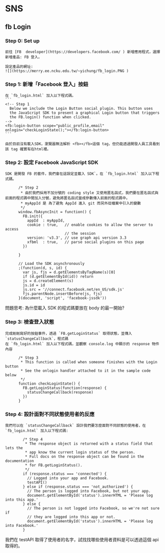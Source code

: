 # SNS

## fb Login

### Step 0: Set up

    前往 [FB  developer](https://developers.facebook.com/ ) 新增應用程式，選擇新增產品: FB 登入。

    設定產品的網址:
    ![](https://merry.ee.ncku.edu.tw/~yichung/fb_login.PNG )

### Step 1: 新增「Facebook 登入」按鈕

    在 `fb_login.html` 加入以下程式碼。 
    ```
    <!-- Step 1
      Below we include the Login Button social plugin. This button uses
      the JavaScript SDK to present a graphical Login button that triggers
      the FB.login() function when clicked.
    -->
    <fb:login-button scope="public_profile,email" onlogin="checkLoginState();"></fb:login-button>
    ```

    由於目前沒有載入SDK，瀏覽器無法解析 <fb></fb>這個 tag，但仍能透過開發人員工具看到該 tag 確實有在html裡。

### Step 2: 設定 Facebook JavaScript SDK

    SDK 是開發 FB 的套件，我們會在這設定並載入 SDK`。在 `fb_login.html` 加入以下程式碼。 
```
      /* Step 2
       * 由於我們採用不加分號的 coding style 又使用匿名函式，我們要在匿名函式與前面的程式碼中間加入分號，避免將匿名函式當成參數傳入前面的程式碼中。 
       * myAppId 是 為了避免 AppId 進入 git 而另外從檔案中引入的變數
       */
      window.fbAsyncInit = function() {
        FB.init({
          appId  : myAppId,
          cookie : true,   // enable cookies to allow the server to access
                           // the session
          version: 'v3.3', // use graph api version 3.3
          xfbml  : true,   // parse social plugins on this page
        })
        
      }
      
      // Load the SDK asynchronously
      ;(function(d, s, id) {
        var js, fjs = d.getElementsByTagName(s)[0]
        if (d.getElementById(id)) return
        js = d.createElement(s)
        js.id = id
        js.src = '//connect.facebook.net/en_US/sdk.js'
        fjs.parentNode.insertBefore(js, fjs)
      }(document, 'script', 'facebook-jssdk'))

```

問題思考: 為什麼載入 SDK 的程式碼要放在 body 的最一開始?

### Step 3: 檢查登入狀態

    完成剛剛寫好的按鈕事件，透過 `FB.getLoginStatus` 取得狀態，並傳入 `statusChangeCallback`，程式碼
    在 `fb_login.html` 加入以下程式碼，並觀察 console.log 中顯示的 response 物件內容
```
      /* Step 3
       * This function is called when someone finishes with the Login button
       * See the onlogin handler attached to it in the sample code below
       */
      function checkLoginState() {
        FB.getLoginStatus(function(response) {
          statusChangeCallback(response)
        })
      }
```

### Step 4: 設計面對不同狀態使用者的反應

    我們可以在 `statusChangeCallback` 設計我們要怎麼面對不同狀態的使用者，在 `fb_login.html` 加入以下程式碼:

```
        /* Step 4
         * The response object is returned with a status field that lets the
         * app know the current login status of the person.
         * Full docs on the response object can be found in the documentation
         * for FB.getLoginStatus().
         */
        if (response.status === 'connected') {
          // Logged into your app and Facebook.
          testAPI()
        } else if (response.status === 'not_authorized') {
          // The person is logged into Facebook, but not your app.
          document.getElementById('status').innerHTML = 'Please log into this app.'
        } else {
          // The person is not logged into Facebook, so we're not sure if
          // they are logged into this app or not.
          document.getElementById('status').innerHTML = 'Please log into Facebook.'
        }
```

我們在 testAPI 取得了使用者的名字，試找找哪些使用者資料是可以透過這個 api 取得的。

